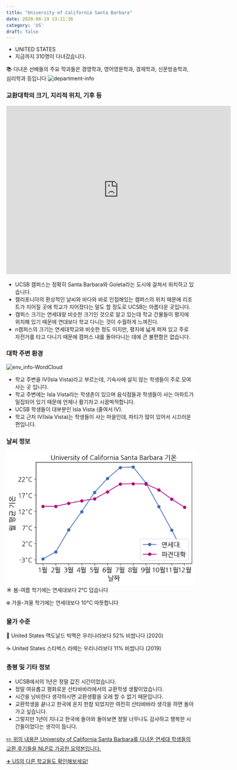 ```yaml
---
title: "University of California Santa Barbara"
date: 2020-08-19 13:11:36
category: 'US'
draft: false
---
```



* UNITED STATES
* 지금까지 310명이 다녀갔습니다. 

📚 다녀온 선배들의 주요 학과들은 경영학과, 영어영문학과, 경제학과, 신문방송학과, 심리학과 등입니다
![department-info](../plots/US000193.png)
### 교환대학의 크기, 지리적 위치, 기후 등
<iframe
width="600"
height="450"
frameborder="0" style="border:0"
src="https://www.google.com/maps/embed/v1/place?key=AIzaSyC9e1AME-pVmWC4hBpFdu5S4dKzyepa3HQ&q=University+of+California+Santa+Barbara&center=34.413962899999994,-119.848947&zoom=14" allowfullscreen>
</iframe>

* UCSB 캠퍼스는 정확히 Santa Barbara와 Goleta라는 도시에 걸쳐서 위치하고 있습니다.
* 캘리포니아의 환상적인 날씨와 바다와 바로 인접해있는 캠퍼스의 위치 때문에 리조트가 지어질 곳에 학교가 지어졌다는 말도 할 정도로 UCSB는 아름다운 곳입니다.
* 캠퍼스 크기는 연세대랑 비슷한 크기인 것으로 알고 있는데 학교 건물들이 평지에 위치해 있기 때문에 연대보다 학교 다니는 것이 수월하게 느껴진다.
* n캠퍼스의 크기는 연세대학교와 비슷한 정도 이지만, 평지에 넓게 퍼져 있고 주로 자전거를 타고 다니기 때문에 캠퍼스 내를 돌아다니는 데에 큰 불편함은 없습니다.


### 대학 주변 환경

![env_info-WordCloud](../univ_wordclouds_okt/env_info/US000193_env_info_okt.png)

* 학교 주변을 IV(Isla Vista)라고 부르는데, 기숙사에 살지 않는 학생들이 주로 모여 사는 곳 입니다.
* 학교 주변에는 Isla Vista라는 학생촌이 있으며 음식점들과 학생들이 사는 아파트가 밀집되어 있기 때문에 언제나 활기차고 시끌벅적합니다.
* UCSB 학생들이 대부분인 Isla Vista (줄여서 IV).
* 학교 근처 IV(Isla Vista)는 학생들이 사는 마을인데, 파티가 많이 있어서 시끄러운 편입니다.


### 날씨 정보 
 ![temparature_US000193](../plots/weather/US000193.png)
☀️ 봄-여름 학기에는 연세대보다 2°C 덥습니다

❄️ 가을-겨울 학기에는 연세대보다 10°C 따뜻합니다
### 물가 수준 
🍔 United States 맥도날드 빅맥은 우리나라보다 52% 비쌉니다 (2020)

☕️ United States 스타벅스 라떼는 우리나라보다 11% 비쌉니다 (2019)

### 총평 및 기타 정보
* UCSB에서의 1년은 정말 값진 시간이었습니다.
* 정말 여유롭고 평화로운 산타바바라에서의 교환학생 생활이었습니다.
* 시간을 낭비한다 생각하시면 교환생활을 오래 할 수 없기 때문입니다.
* 교환학생을 끝나고 한국에 온지 한참 되었지만 여전히 산타바바라 생각을 하면 돌아가고 싶습니다.
* 그렇지만 1년이 지나고 한국에 돌아와 돌아보면 정말 너무나도 감사하고 행복한 시간들이었다는 생각이 듭니다.


[✏️ 위의 내용은 University of California Santa Barbara를 다녀온 연세대 학생들의 교환 후기들을 NLP로 가공한 요약본입니다.](http://oia.yonsei.ac.kr/partner/expReport.asp?ucode=US000193&bgbn=A)

[✈️ US의 다른 학교들도 확인해보세요!](https://yonsei-exchange.netlify.app/?category=US)
